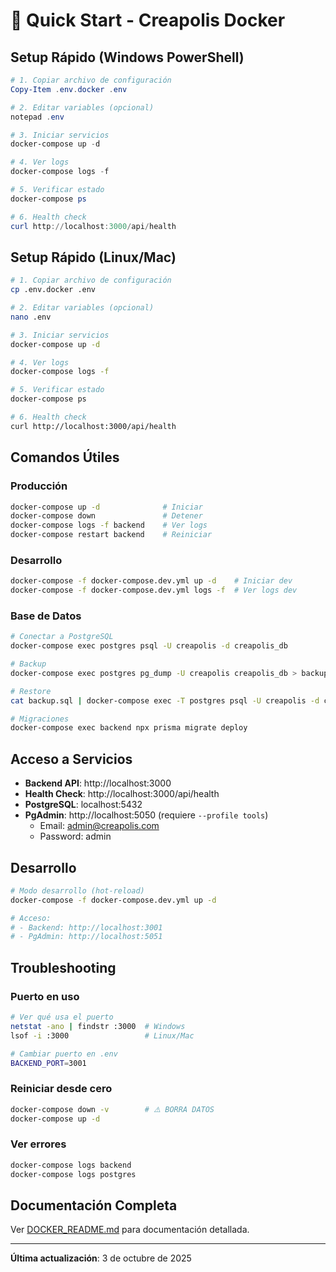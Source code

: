 # 🚀 Quick Start - Creapolis Docker

## Setup Rápido (Windows PowerShell)

```powershell
# 1. Copiar archivo de configuración
Copy-Item .env.docker .env

# 2. Editar variables (opcional)
notepad .env

# 3. Iniciar servicios
docker-compose up -d

# 4. Ver logs
docker-compose logs -f

# 5. Verificar estado
docker-compose ps

# 6. Health check
curl http://localhost:3000/api/health
```

## Setup Rápido (Linux/Mac)

```bash
# 1. Copiar archivo de configuración
cp .env.docker .env

# 2. Editar variables (opcional)
nano .env

# 3. Iniciar servicios
docker-compose up -d

# 4. Ver logs
docker-compose logs -f

# 5. Verificar estado
docker-compose ps

# 6. Health check
curl http://localhost:3000/api/health
```

## Comandos Útiles

### Producción

```bash
docker-compose up -d              # Iniciar
docker-compose down               # Detener
docker-compose logs -f backend    # Ver logs
docker-compose restart backend    # Reiniciar
```

### Desarrollo

```bash
docker-compose -f docker-compose.dev.yml up -d    # Iniciar dev
docker-compose -f docker-compose.dev.yml logs -f  # Ver logs dev
```

### Base de Datos

```bash
# Conectar a PostgreSQL
docker-compose exec postgres psql -U creapolis -d creapolis_db

# Backup
docker-compose exec postgres pg_dump -U creapolis creapolis_db > backup.sql

# Restore
cat backup.sql | docker-compose exec -T postgres psql -U creapolis -d creapolis_db

# Migraciones
docker-compose exec backend npx prisma migrate deploy
```

## Acceso a Servicios

- **Backend API**: http://localhost:3000
- **Health Check**: http://localhost:3000/api/health
- **PostgreSQL**: localhost:5432
- **PgAdmin**: http://localhost:5050 (requiere `--profile tools`)
  - Email: admin@creapolis.com
  - Password: admin

## Desarrollo

```bash
# Modo desarrollo (hot-reload)
docker-compose -f docker-compose.dev.yml up -d

# Acceso:
# - Backend: http://localhost:3001
# - PgAdmin: http://localhost:5051
```

## Troubleshooting

### Puerto en uso

```bash
# Ver qué usa el puerto
netstat -ano | findstr :3000  # Windows
lsof -i :3000                 # Linux/Mac

# Cambiar puerto en .env
BACKEND_PORT=3001
```

### Reiniciar desde cero

```bash
docker-compose down -v        # ⚠️ BORRA DATOS
docker-compose up -d
```

### Ver errores

```bash
docker-compose logs backend
docker-compose logs postgres
```

## Documentación Completa

Ver [DOCKER_README.md](./DOCKER_README.md) para documentación detallada.

---

**Última actualización**: 3 de octubre de 2025
